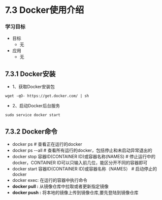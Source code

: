 #     7.3 Docker使用介绍

### 学习目标

- 目标
  - 无
- 应用
  - 无

## 7.3.1 Docker安装

* 1、获取Docker安装包

```
wget -qO- https://get.docker.com/ | sh
```

* 2、启动Docker后台服务

```
sudo service docker start
```

## 7.3.2 Docker命令

* docker ps   # 查看正在运行的docker
* docker ps --all  # 查看所有运行的docker，包括停止和未启动异常退出的
* docker stop 容器ID(CONTAINER ID)或容器名称(NAMES) # 停止运行中的docker，CONTAINER ID可以只输入前几位，能区分开不同的容器即可
* docker start 容器ID(CONTAINER ID)或容器名称（NAMES） # 启动停止的docker
* docker exec: 在运行的容器中执行命令
* **docker pull :** 从镜像仓库中拉取或者更新指定镜像
* **docker push :** 将本地的镜像上传到镜像仓库,要先登陆到镜像仓库





